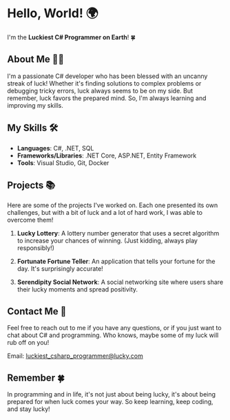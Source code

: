 # Hello, World! 🌍

I'm the **Luckiest C# Programmer on Earth**! 🍀

## About Me 🙋‍♂️

I'm a passionate C# developer who has been blessed with an uncanny streak of luck! Whether it's finding solutions to complex problems or debugging tricky errors, luck always seems to be on my side. But remember, luck favors the prepared mind. So, I'm always learning and improving my skills.

## My Skills 🛠️

- **Languages**: C#, .NET, SQL
- **Frameworks/Libraries**: .NET Core, ASP.NET, Entity Framework
- **Tools**: Visual Studio, Git, Docker

## Projects 📚

Here are some of the projects I've worked on. Each one presented its own challenges, but with a bit of luck and a lot of hard work, I was able to overcome them!

1. **Lucky Lottery**: A lottery number generator that uses a secret algorithm to increase your chances of winning. (Just kidding, always play responsibly!)

2. **Fortunate Fortune Teller**: An application that tells your fortune for the day. It's surprisingly accurate!

3. **Serendipity Social Network**: A social networking site where users share their lucky moments and spread positivity.

## Contact Me 📧

Feel free to reach out to me if you have any questions, or if you just want to chat about C# and programming. Who knows, maybe some of my luck will rub off on you!

Email: luckiest_csharp_programmer@lucky.com

## Remember 🍀

In programming and in life, it's not just about being lucky, it's about being prepared for when luck comes your way. So keep learning, keep coding, and stay lucky!
